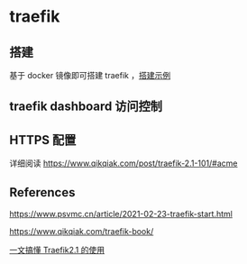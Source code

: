 # traefik

## 搭建

基于 docker 镜像即可搭建 traefik ，[搭建示例](https://github.com/tangzhenming/DevOps/blob/main/traefik/example/)

## traefik dashboard 访问控制

## HTTPS 配置

详细阅读 https://www.qikqiak.com/post/traefik-2.1-101/#acme

## References

https://www.psvmc.cn/article/2021-02-23-traefik-start.html

https://www.qikqiak.com/traefik-book/

[一文搞懂 Traefik2.1 的使用](https://www.qikqiak.com/post/traefik-2.1-101/#%E4%B8%AD%E9%97%B4%E4%BB%B6)
